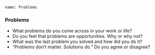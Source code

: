 ```ngMeta
name: Problems
```

### Problems
* What problems do you come across in your work or life?
* Do you feel that problems are opportunities. Why or why not?
* What was the last problem you solved and how did you do it?
* “Problems don’t matter. Solutions do.” Do you agree or disagree?
